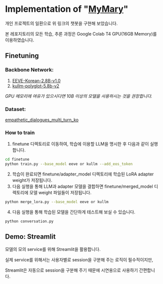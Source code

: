 # Implementation of "[MyMary](https://github.com/boostcampaitech5/level3_nlp_finalproject-nlp-12)"
개인 프로젝트의 일환으로 위 링크의 챗봇을 구현해 보았습니다.

본 레포지토리의 모든 학습, 추론 과정은 Google Colab T4 GPU(16GB Memory)를 이용하였습니다.

## Finetuning

### **Backbone Network:**
1. [EEVE-Korean-2.8B-v1.0](https://huggingface.co/yanolja/EEVE-Korean-2.8B-v1.0)
2. [kullm-polyglot-5.8b-v2](https://huggingface.co/nlpai-lab/kullm-polyglot-5.8b-v2)

_GPU 메모리에 여유가 있으시다면 10B 이상의 모델을 사용하시는 것을 권장합니다._

### **Dataset:**

[empathetic_dialogues_multi_turn_ko](ohilikeit/empathetic_dialogues_mutli_turn_ko)

### **How to train**
1. finetune 디렉토리로 이동하여, 학습에 이용할 LLM을 명시한 후 다음과 같이 실행합니다.
```bash
cd finetune
python train.py --base_model eeve or kullm --add_eos_token
```
2. 학습이 완료되면 finetune/adapter_model 디렉토리에 학습된 LoRA adapter weight가 저장됩니다.
3. 다음 실행을 통해 LLM과 adapter 모델을 결합하면 finetune/merged_model 디렉토리에 모델 weight 파일들이 저장됩니다.
```bash
python merge_lora.py --base_model eeve or kullm
```
4. 다음 실행을 통해 학습된 모델을 간단하게 테스트해 보실 수 있습니다.
```bash
python conversation.py
```

## Demo: Streamlit

모델의 모의 service를 위해 Streamlit을 활용합니다.

실제 service를 위해서는 사용자별로 session을 구분해 주는 로직이 필수적이지만,

Streamlit은 자동으로 session을 구분해 주기 때문에 시연용으로 사용하기 간편합니다.

